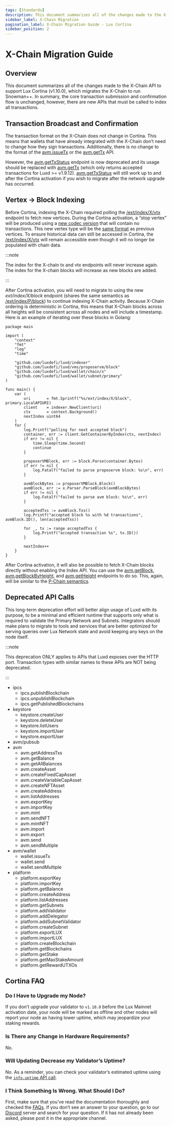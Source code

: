 ```yaml
---
tags: [Standards]
description: This document summarizes all of the changes made to the X-Chain API to support Lux Cortina (v1.10.0).
sidebar_label: X-Chain Migration
pagination_label: X-Chain Migration Guide - Lux Cortina
sidebar_position: 2
---
```


# X-Chain Migration Guide

## Overview

This document summarizes all of the changes made to the X-Chain API to support
Lux Cortina (v1.10.0), which migrates the X-Chain to run Snowman++.
In summary, the core transaction submission and confirmation flow is unchanged,
however, there are new APIs that must be called to index all transactions.

## Transaction Broadcast and Confirmation

The transaction format on the X-Chain does not change in Cortina. This means that wallets that
have already integrated with the X-Chain don’t need to change how they sign transactions.
Additionally, there is no change to the format of the [avm.issueTx](/reference/luxd/x-chain/api.md#avmissuetx)
or the [avm.getTx](/reference/luxd/x-chain/api.md#avmgettx) API.

However, the [avm.getTxStatus](/reference/luxd/x-chain/api.md#avmgettxstatus) endpoint is now
deprecated and its usage should be replaced with
[avm.getTx](/reference/luxd/x-chain/api.md#avmgettx) (which only returns accepted transactions
for Luxd >= v1.9.12). [avm.getTxStatus](/reference/luxd/x-chain/api.md#avmgettxstatus)
will still work up to and after the Cortina activation if you wish to migrate
after the network upgrade has occurred.

## Vertex -> Block Indexing

Before Cortina, indexing the X-Chain required polling the
[/ext/index/X/vtx](/reference/luxd/index-api.md#x-chain-vertices) endpoint to fetch new
vertices. During the Cortina activation, a “stop vertex” will be produced using
a [new codec
version](https://github.com/luxdefi/luxd/blob/c27721a8da1397b218ce9e9ec69839b8a30f9860/snow/engine/lux/vertex/codec.go#L17-L18)
that will contain no transactions. This new vertex type will be the [same
format](https://github.com/luxdefi/luxd/blob/c27721a8da1397b218ce9e9ec69839b8a30f9860/snow/engine/lux/vertex/stateless_vertex.go#L95-L102)
as previous vertices. To ensure historical data can still be accessed in
Cortina, the [/ext/index/X/vtx](/reference/luxd/index-api.md#x-chain-vertices) will remain
accessible even though it will no longer be populated with chain data.

:::note

The index for the X-chain tx and vtx endpoints will never increase
again. The index for the X-chain blocks will increase as new
blocks are added.

:::

After Cortina activation, you will need to migrate to using the new
_ext/index/X/block_ endpoint (shares the same semantics as
[/ext/index/P/block](/reference/luxd/index-api.md#p-chain-blocks)) to continue indexing
X-Chain activity. Because X-Chain ordering is deterministic in Cortina, this
means that X-Chain blocks across all heights will be consistent across all nodes
and will include a timestamp. Here is an example of iterating over these blocks
in Golang:

```golang
package main

import (
	"context"
	"fmt"
	"log"
	"time"

	"github.com/luxdefi/luxd/indexer"
	"github.com/luxdefi/luxd/vms/proposervm/block"
	"github.com/luxdefi/luxd/wallet/chain/x"
	"github.com/luxdefi/luxd/wallet/subnet/primary"
)

func main() {
	var (
		uri       = fmt.Sprintf("%s/ext/index/X/block", primary.LocalAPIURI)
		client    = indexer.NewClient(uri)
		ctx       = context.Background()
		nextIndex uint64
	)
	for {
		log.Printf("polling for next accepted block")
		container, err := client.GetContainerByIndex(ctx, nextIndex)
		if err != nil {
			time.Sleep(time.Second)
			continue
		}

		proposerVMBlock, err := block.Parse(container.Bytes)
		if err != nil {
			log.Fatalf("failed to parse proposervm block: %s\n", err)
		}

		avmBlockBytes := proposerVMBlock.Block()
		avmBlock, err := x.Parser.ParseBlock(avmBlockBytes)
		if err != nil {
			log.Fatalf("failed to parse avm block: %s\n", err)
		}

		acceptedTxs := avmBlock.Txs()
		log.Printf("accepted block %s with %d transactions", avmBlock.ID(), len(acceptedTxs))

		for _, tx := range acceptedTxs {
			log.Printf("accepted transaction %s", tx.ID())
		}

		nextIndex++
	}
}
```

After Cortina activation, it will also be possible to fetch X-Chain blocks
directly without enabling the Index API. You can use the [avm.getBlock](/reference/luxd/x-chain/api.md#avmgetblock),
[avm.getBlockByHeight](/reference/luxd/x-chain/api.md#avmgetblockbyheight), and [avm.getHeight](/reference/luxd/x-chain/api.md#avmgetheight)
endpoints to do so. This, again,
will be similar to the [P-Chain semantics](/reference/luxd/p-chain/api.md#platformgetblock).

## Deprecated API Calls

This long-term deprecation effort will better align usage of Luxd with its purpose, to be a
minimal and efficient runtime that supports only what is required to validate the Primary Network
and Subnets. Integrators should make plans to migrate to tools and services that are better
optimized for serving queries over Lux Network state and avoid keeping any keys on the node
itself.

:::note

This deprecation ONLY applies to APIs that Luxd exposes over the HTTP port.
Transaction types with similar names to these APIs are NOT being deprecated.

:::

<!-- vale off -->

- ipcs
  - ipcs.publishBlockchain
  - ipcs.unpublishBlockchain
  - ipcs.getPublishedBlockchains
- keystore
  - keystore.createUser
  - keystore.deleteUser
  - keystore.listUsers
  - keystore.importUser
  - keystore.exportUser
- avm/pubsub
- avm
  - avm.getAddressTxs
  - avm.getBalance
  - avm.getAllBalances
  - avm.createAsset
  - avm.createFixedCapAsset
  - avm.createVariableCapAsset
  - avm.createNFTAsset
  - avm.createAddress
  - avm.listAddresses
  - avm.exportKey
  - avm.importKey
  - avm.mint
  - avm.sendNFT
  - avm.mintNFT
  - avm.import
  - avm.export
  - avm.send
  - avm.sendMultiple
- avm/wallet
  - wallet.issueTx
  - wallet.send
  - wallet.sendMultiple
- platform
  - platform.exportKey
  - platform.importKey
  - platform.getBalance
  - platform.createAddress
  - platform.listAddresses
  - platform.getSubnets
  - platform.addValidator
  - platform.addDelegator
  - platform.addSubnetValidator
  - platform.createSubnet
  - platform.exportLUX
  - platform.importLUX
  - platform.createBlockchain
  - platform.getBlockchains
  - platform.getStake
  - platform.getMaxStakeAmount
  - platform.getRewardUTXOs
  <!-- vale on -->

## Cortina FAQ

### Do I Have to Upgrade my Node?

If you don’t upgrade your validator to `v1.10.0` before the Lux Mainnet activation date,
your node will be marked as offline and other nodes will report your node as having lower uptime,
which may jeopardize your staking rewards.

### Is There any Change in Hardware Requirements?

No.

### Will Updating Decrease my Validator’s Uptime?

No. As a reminder, you can check your validator’s estimated uptime using the [`info.uptime` API call](/reference/luxd/info-api.md#infouptime).

### I Think Something Is Wrong. What Should I Do?

First, make sure that you’ve read the documentation thoroughly and checked
the [FAQs](https://support.lux.network/en/).
If you don’t see an answer to your question,
go to our [Discord](https://discord.com/invite/RwXY7P6)
server and search for your question.
If it has not already been asked, please post it in the appropriate channel.
